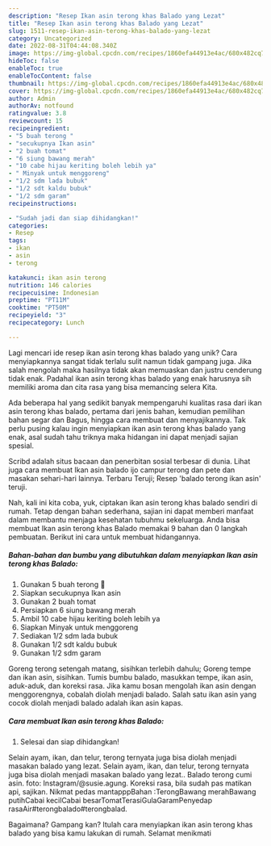 ```yaml
---
description: "Resep Ikan asin terong khas Balado yang Lezat"
title: "Resep Ikan asin terong khas Balado yang Lezat"
slug: 1511-resep-ikan-asin-terong-khas-balado-yang-lezat
category: Uncategorized
date: 2022-08-31T04:44:08.340Z
image: https://img-global.cpcdn.com/recipes/1860efa44913e4ac/680x482cq70/ikan-asin-terong-khas-balado-foto-resep-utama.jpg
hideToc: false
enableToc: true
enableTocContent: false
thumbnail: https://img-global.cpcdn.com/recipes/1860efa44913e4ac/680x482cq70/ikan-asin-terong-khas-balado-foto-resep-utama.jpg
cover: https://img-global.cpcdn.com/recipes/1860efa44913e4ac/680x482cq70/ikan-asin-terong-khas-balado-foto-resep-utama.jpg
author: Admin
authorAv: notfound
ratingvalue: 3.8
reviewcount: 15
recipeingredient:
- "5 buah terong "
- "secukupnya Ikan asin"
- "2 buah tomat"
- "6 siung bawang merah"
- "10 cabe hijau keriting boleh lebih ya"
- " Minyak untuk menggoreng"
- "1/2 sdm lada bubuk"
- "1/2 sdt kaldu bubuk"
- "1/2 sdm garam"
recipeinstructions:

- "Sudah jadi dan siap dihidangkan!"
categories:
- Resep
tags:
- ikan
- asin
- terong

katakunci: ikan asin terong 
nutrition: 146 calories
recipecuisine: Indonesian
preptime: "PT11M"
cooktime: "PT50M"
recipeyield: "3"
recipecategory: Lunch

---
```





Lagi mencari ide resep ikan asin terong khas balado yang unik? Cara menyiapkannya sangat tidak terlalu sulit namun tidak gampang juga. Jika salah mengolah maka hasilnya tidak akan memuaskan dan justru cenderung tidak enak. Padahal ikan asin terong khas balado yang enak harusnya sih memiliki aroma dan cita rasa yang bisa memancing selera Kita.





Ada beberapa hal yang sedikit banyak mempengaruhi kualitas rasa dari ikan asin terong khas balado, pertama dari jenis bahan, kemudian pemilihan bahan segar dan Bagus, hingga cara membuat dan menyajikannya. Tak perlu pusing kalau ingin menyiapkan ikan asin terong khas balado yang enak,      asal sudah tahu triknya maka hidangan ini dapat menjadi sajian spesial.














Scribd adalah situs bacaan dan penerbitan sosial terbesar di dunia. Lihat juga cara membuat Ikan asin balado ijo campur terong dan pete dan masakan sehari-hari lainnya. Terbaru Teruji; Resep &#39;balado terong ikan asin&#39; teruji.






Nah, kali ini kita coba, yuk, ciptakan ikan asin terong khas balado sendiri di rumah. Tetap dengan bahan sederhana, sajian ini dapat memberi manfaat dalam membantu menjaga kesehatan tubuhmu sekeluarga. Anda bisa membuat Ikan asin terong khas Balado memakai 9 bahan dan 0 langkah pembuatan. Berikut ini cara untuk membuat hidangannya.

<!--inarticleads1-->

##### Bahan-bahan dan bumbu yang dibutuhkan dalam menyiapkan Ikan asin terong khas Balado:

1. Gunakan 5 buah terong 🍆
1. Siapkan secukupnya Ikan asin
1. Gunakan 2 buah tomat
1. Persiapkan 6 siung bawang merah
1. Ambil 10 cabe hijau keriting boleh lebih ya
1. Siapkan  Minyak untuk menggoreng
1. Sediakan 1/2 sdm lada bubuk
1. Gunakan 1/2 sdt kaldu bubuk
1. Gunakan 1/2 sdm garam


Goreng terong setengah matang, sisihkan terlebih dahulu; Goreng tempe dan ikan asin, sisihkan. Tumis bumbu balado, masukkan tempe, ikan asin, aduk-aduk, dan koreksi rasa. Jika kamu bosan mengolah ikan asin dengan menggorengnya, cobalah diolah menjadi balado. Salah satu ikan asin yang cocok diolah menjadi balado adalah ikan asin kapas. 

<!--inarticleads2-->

##### Cara membuat Ikan asin terong khas Balado:


1. Selesai dan siap dihidangkan!

Selain ayam, ikan, dan telur, terong ternyata juga bisa diolah menjadi masakan balado yang lezat. Selain ayam, ikan, dan telur, terong ternyata juga bisa diolah menjadi masakan balado yang lezat.. Balado terong cumi asin. foto: Instagram/@susie.agung. Koreksi rasa, bila sudah pas matikan api, sajikan. Nikmat pedas mantapppBahan :TerongBawang merahBawang putihCabai kecilCabai besarTomatTerasiGulaGaramPenyedap rasaAir#terongbalado#terongbalad. 

Bagaimana? Gampang kan? Itulah cara menyiapkan ikan asin terong khas balado yang bisa kamu lakukan di rumah. Selamat menikmati
